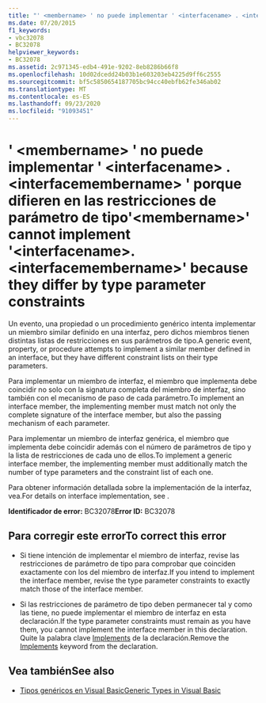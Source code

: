 ```yaml
---
title: "' <membername> ' no puede implementar ' <interfacename> . <interfacemembername> ' porque difieren en las restricciones de parámetro de tipo"
ms.date: 07/20/2015
f1_keywords:
- vbc32078
- BC32078
helpviewer_keywords:
- BC32078
ms.assetid: 2c971345-edb4-491e-9202-8eb8286b66f8
ms.openlocfilehash: 10d02dcedd24b03b1e603203eb4225d9ff6c2555
ms.sourcegitcommit: bf5c5850654187705bc94cc40ebfb62fe346ab02
ms.translationtype: MT
ms.contentlocale: es-ES
ms.lasthandoff: 09/23/2020
ms.locfileid: "91093451"
---
```

# <a name="membername-cannot-implement-interfacenameinterfacemembername-because-they-differ-by-type-parameter-constraints"></a><span data-ttu-id="f36be-102">' \<membername> ' no puede implementar ' \<interfacename> . \<interfacemembername> ' porque difieren en las restricciones de parámetro de tipo</span><span class="sxs-lookup"><span data-stu-id="f36be-102">'\<membername>' cannot implement '\<interfacename>.\<interfacemembername>' because they differ by type parameter constraints</span></span>

<span data-ttu-id="f36be-103">Un evento, una propiedad o un procedimiento genérico intenta implementar un miembro similar definido en una interfaz, pero dichos miembros tienen distintas listas de restricciones en sus parámetros de tipo.</span><span class="sxs-lookup"><span data-stu-id="f36be-103">A generic event, property, or procedure attempts to implement a similar member defined in an interface, but they have different constraint lists on their type parameters.</span></span>  
  
 <span data-ttu-id="f36be-104">Para implementar un miembro de interfaz, el miembro que implementa debe coincidir no solo con la signatura completa del miembro de interfaz, sino también con el mecanismo de paso de cada parámetro.</span><span class="sxs-lookup"><span data-stu-id="f36be-104">To implement an interface member, the implementing member must match not only the complete signature of the interface member, but also the passing mechanism of each parameter.</span></span>  
  
 <span data-ttu-id="f36be-105">Para implementar un miembro de interfaz genérica, el miembro que implementa debe coincidir además con el número de parámetros de tipo y la lista de restricciones de cada uno de ellos.</span><span class="sxs-lookup"><span data-stu-id="f36be-105">To implement a generic interface member, the implementing member must additionally match the number of type parameters and the constraint list of each one.</span></span>  
  
 <span data-ttu-id="f36be-106">Para obtener información detallada sobre la implementación de la interfaz, vea.</span><span class="sxs-lookup"><span data-stu-id="f36be-106">For details on interface implementation, see .</span></span>  
  
 <span data-ttu-id="f36be-107">**Identificador de error:** BC32078</span><span class="sxs-lookup"><span data-stu-id="f36be-107">**Error ID:** BC32078</span></span>  
  
## <a name="to-correct-this-error"></a><span data-ttu-id="f36be-108">Para corregir este error</span><span class="sxs-lookup"><span data-stu-id="f36be-108">To correct this error</span></span>  
  
- <span data-ttu-id="f36be-109">Si tiene intención de implementar el miembro de interfaz, revise las restricciones de parámetro de tipo para comprobar que coinciden exactamente con los del miembro de interfaz.</span><span class="sxs-lookup"><span data-stu-id="f36be-109">If you intend to implement the interface member, revise the type parameter constraints to exactly match those of the interface member.</span></span>  
  
- <span data-ttu-id="f36be-110">Si las restricciones de parámetro de tipo deben permanecer tal y como las tiene, no puede implementar el miembro de interfaz en esta declaración.</span><span class="sxs-lookup"><span data-stu-id="f36be-110">If the type parameter constraints must remain as you have them, you cannot implement the interface member in this declaration.</span></span> <span data-ttu-id="f36be-111">Quite la palabra clave [Implements](../language-reference/statements/implements-clause.md) de la declaración.</span><span class="sxs-lookup"><span data-stu-id="f36be-111">Remove the [Implements](../language-reference/statements/implements-clause.md) keyword from the declaration.</span></span>  
  
## <a name="see-also"></a><span data-ttu-id="f36be-112">Vea también</span><span class="sxs-lookup"><span data-stu-id="f36be-112">See also</span></span>

- [<span data-ttu-id="f36be-113">Tipos genéricos en Visual Basic</span><span class="sxs-lookup"><span data-stu-id="f36be-113">Generic Types in Visual Basic</span></span>](../programming-guide/language-features/data-types/generic-types.md)
